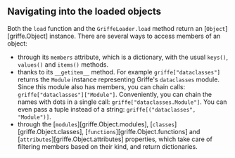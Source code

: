 
## Navigating into the loaded objects

Both the `load` function and the `GriffeLoader.load` method
return an [`Object`][griffe.Object] instance.
There are several ways to access members of an object:

- through its `members` attribute, which is a dictionary,
  with the usual `keys()`, `values()` and `items()` methods.
- thanks to its `__getitem__` method. For example `griffe["dataclasses"]`
  returns the `Module` instance representing Griffe's `dataclasses` module.
  Since this module also has members, you can chain calls: `griffe["dataclasses"]["Module"]`.
  Conveniently, you can chain the names with dots in a single call: `griffe["dataclasses.Module"]`.
  You can even pass a tuple instead of a string: `griffe[("dataclasses", "Module")]`.
- through the [`modules`][griffe.Object.modules],
  [`classes`][griffe.Object.classes],
  [`functions`][griffe.Object.functions] and
  [`attributes`][griffe.Object.attributes] properties,
  which take care of filtering members based on their kind, and return dictionaries.
